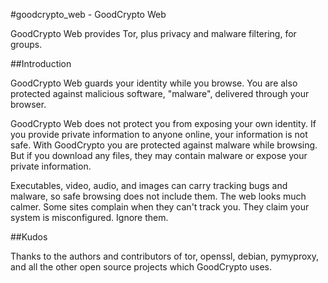 #goodcrypto_web - GoodCrypto Web

GoodCrypto Web provides Tor, plus privacy and malware filtering, for groups.


##Introduction

GoodCrypto Web guards your identity while you browse. You are also protected against malicious software, "malware", delivered through your browser.

GoodCrypto Web does not protect you from exposing your own identity. If you provide private information to anyone online, your information is not safe. With GoodCrypto you are protected against malware while browsing. But if you download any files, they may contain malware or expose your private information.

Executables, video, audio, and images can carry tracking bugs and malware, so safe browsing does not include them. The web looks much calmer. Some sites complain when they can't track you. They claim your system is misconfigured. Ignore them.


##Kudos

Thanks to the authors and contributors of tor, openssl, debian, pymyproxy, and all the other open source projects which GoodCrypto uses.

